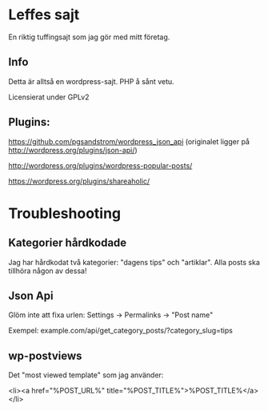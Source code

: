 Leffes sajt
===

En riktig tuffingsajt som jag gör med mitt företag.

Info
---------------

Detta är alltså en wordpress-sajt. PHP å sånt vetu.

Licensierat under GPLv2

Plugins:
---------------
https://github.com/pgsandstrom/wordpress_json_api (originalet ligger på http://wordpress.org/plugins/json-api/)

http://wordpress.org/plugins/wordpress-popular-posts/

https://wordpress.org/plugins/shareaholic/

Troubleshooting
===

Kategorier hårdkodade
---
Jag har hårdkodat två kategorier: "dagens tips" och "artiklar". Alla posts ska tillhöra någon av dessa!

Json Api
---
Glöm inte att fixa urlen: Settings -> Permalinks -> "Post name"

Exempel: example.com/api/get_category_posts/?category_slug=tips

wp-postviews
---
Det "most viewed template" som jag använder:


&lt;li>&lt;a href="%POST_URL%"  title="%POST_TITLE%">%POST_TITLE%&lt;/a>&lt;/li>